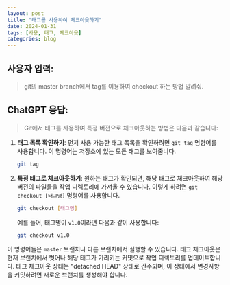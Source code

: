 ```yaml
---
layout: post
title: "태그를 사용하여 체크아웃하기"
date: 2024-01-31
tags: [사용, 태그, 체크아웃]
categories: blog
---
```


## 사용자 입력:
> git의 master branch에서 tag를 이용하여 checkout 하는 방법 알려줘.

## ChatGPT 응답:
> Git에서 태그를 사용하여 특정 버전으로 체크아웃하는 방법은 다음과 같습니다:

1. **태그 목록 확인하기**: 먼저 사용 가능한 태그 목록을 확인하려면 `git tag` 명령어를 사용합니다. 이 명령어는 저장소에 있는 모든 태그를 보여줍니다.

   ```bash
   git tag
   ```

2. **특정 태그로 체크아웃하기**: 원하는 태그가 확인되면, 해당 태그로 체크아웃하여 해당 버전의 파일들을 작업 디렉토리에 가져올 수 있습니다. 이렇게 하려면 `git checkout [태그명]` 명령어를 사용합니다.

   ```bash
   git checkout [태그명]
   ```

   예를 들어, 태그명이 `v1.0`이라면 다음과 같이 사용합니다:

   ```bash
   git checkout v1.0
   ```

이 명령어들은 `master` 브랜치나 다른 브랜치에서 실행할 수 있습니다. 태그 체크아웃은 현재 브랜치에서 벗어나 해당 태그가 가리키는 커밋으로 작업 디렉토리를 업데이트합니다. 태그 체크아웃 상태는 "detached HEAD" 상태로 간주되며, 이 상태에서 변경사항을 커밋하려면 새로운 브랜치를 생성해야 합니다.


